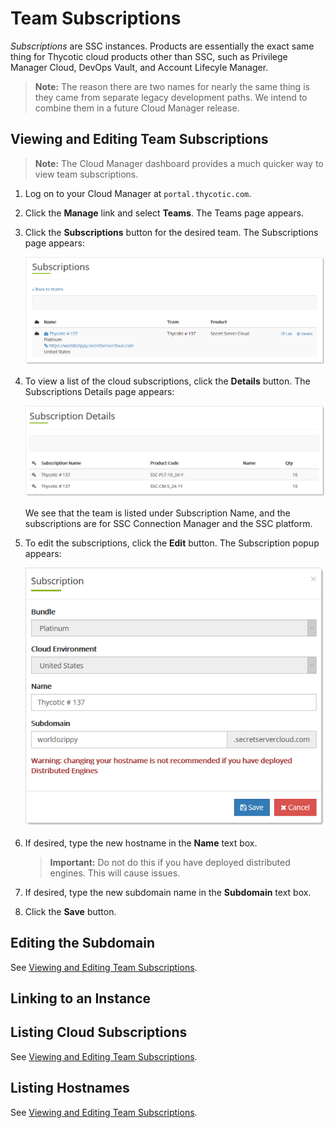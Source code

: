 [title]: # (Thycotic One Team Cloud Subscriptions)
[tags]: # (Thycotic One, Cloud Manager)
[priority]: # (1000)

# Team Subscriptions

*Subscriptions* are SSC instances.  Products are essentially the exact same thing for Thycotic cloud products other than SSC, such as Privilege Manager Cloud, DevOps Vault, and Account Lifecyle Manager.

> **Note:** The reason there are two names for nearly the same thing is they came from separate legacy development paths. We intend to combine them in a future Cloud Manager release.

## Viewing and Editing Team Subscriptions

> **Note:** The Cloud Manager dashboard provides a much quicker way to view team subscriptions.

1. Log on to your Cloud Manager at `portal.thycotic.com`.

1. Click the **Manage** link and select **Teams**. The Teams page appears.

1. Click the **Subscriptions** button for the desired team. The Subscriptions page appears:

   ![image-20200825114114096](images/image-20200825114114096.png)

1. To view a list of the cloud subscriptions, click the **Details** button. The Subscriptions Details page appears:

   ![image-20200825114246407](images/image-20200825114246407.png)

   We see that the team is listed under Subscription Name, and the subscriptions are for SSC Connection Manager and the SSC platform.

1. To edit the subscriptions, click the **Edit** button. The Subscription popup appears:

   ![image-20200825114412200](images/image-20200825114412200.png)

1. If desired, type the new hostname in the **Name** text box.

   > **Important:** Do not do this if you have deployed distributed engines. This will cause issues.

1. If desired, type the new subdomain name in the **Subdomain** text box.

1. Click the **Save** button.

## Editing the Subdomain

See [Viewing and Editing Team Subscriptions](#viewing-and-editing-team-subscriptions).

## Linking to an Instance

## Listing Cloud Subscriptions

See [Viewing and Editing Team Subscriptions](#viewing-and-editing-team-subscriptions).

## Listing Hostnames

See [Viewing and Editing Team Subscriptions](#viewing-and-editing-team-subscriptions).

